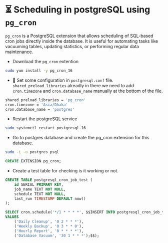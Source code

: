 # ⏳ Scheduling in postgreSQL using `pg_cron` 
`pg_cron` is a PostgreSQL extension that allows scheduling of SQL-based cron jobs directly inside the database. It is useful for automating tasks like vacuuming tables, updating statistics, or performing regular data maintenance.

- Download the `pg_cron` extention

```bash
sudo yum install -y pg_cron_16
```

- 🔧 Set some configuration in `postgresql.conf` file. `shared_preload_libraries` alreadly in there we need to add `cron.timezone` and `cron.database_name` manually at the bottom of the file. 

```bash
shared_preload_libraries = 'pg_cron' 
cron.timezone = 'Asia/Dhaka' 
cron.database_name = 'postgres' 
```

- Restart the postgreSQL service

```bash
sudo systemctl restart postgresql-16
```

- Go to postgres database and create the pg_cron extension for this database.
```bash
sudo -i -u postgres psql
```
```sql
CREATE EXTENSION pg_cron;
```

- Create a test table for checking is it working or not.
```sql
CREATE TABLE postgresql_cron_job_test (
    id SERIAL PRIMARY KEY,
    job_name TEXT NOT NULL,
    schedule TEXT NOT NULL,
    last_run TIMESTAMP DEFAULT now()
);
```

```sql
SELECT cron.schedule('*/1 * * * *', $$INSERT INTO postgresql_cron_job_test (job_name, schedule) 
VALUES 
    ('Daily Cleanup', '0 2 * * *'),
    ('Weekly Backup', '0 3 * * 0'),
    ('Hourly Report', '0 * * * *'),
    ('Database Vacuum', '30 1 * * *');$$);
```





